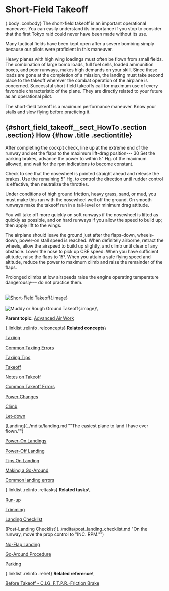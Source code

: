 
Short-Field Takeoff
===================

 {.body .conbody}
The short-field takeoff is an important operational maneuver. You can
easily understand its importance if you stop to consider that the first
Tokyo raid could never have been made without its use.

Many tactical fields have been kept open after a severe bombing simply
because our pilots were proficient in this maneuver.

Heavy planes with high wing loadings must often be flown from small
fields. The combination of large bomb loads, full fuel cells, loaded
ammunition boxes, and poor runways, makes high demands on your skill.
Since these loads are gone at the completion of a mission, the landing
must take second place to the takeoff wherever the combat operation of
the airplane is concerned. Successful short-field takeoffs call for
maximum use of every favorable characteristic of the plane. They are
directly related to your future as an operational pilot.

The short-field takeoff is a maximum performance maneuver. Know your
stalls and slow flying before practicing it.

 {#short_field_takeoff__sect_HowTo .section .section}
How {#how .title .sectiontitle}
---

After completing the cockpit check, line up at the extreme end of the
runway and set the flaps to the maximum lift-drag position--- 30 Set the
parking brakes, advance the power to within 5\" Hg. of the maximum
allowed, and wait for the rpm indications to become constant.

Check to see that the nosewheel is pointed straight ahead and release
the brakes. Use the remaining 5\" Hg. to control the direction until
rudder control is effective, then neutralize the throttles.

Under conditions of high ground friction, heavy grass, sand, or mud, you
must make this run with the nosewheel well off the ground. On smooth
runways make the takeoff run in a tail-level or minimum drag attitude.

You will take off more quickly on soft runways if the nosewheel is
lifted as quickly as possible, and on hard runways if you allow the
speed to build up; then apply lift to the wings.

The airplane should leave the ground just after the flaps-down,
wheels-down, power-on stall speed is reached. When definitely airborne,
retract the wheels, allow the airspeed to build up slightly, and climb
until clear of any obstacle. Lower the nose to pick up CSE speed. When
you have sufficient altitude, raise the flaps to 15°. When you attain a
safe flying speed and altitude, reduce the power to maximum climb and
raise the remainder of the flaps.

Prolonged climbs at low airspeeds raise the engine operating temperature
dangerously--- do not practice them.

\
![Short-Field Takeoff](../images/takeoff_short_field.png){.image}\
\
![Muddy or Rough Ground Takeoff](../images/takeoff_muddy.png){.image}\





**Parent topic:** [Advanced Air
Work](../mdita/advanced_air_work.md "Many of the maneuvers described here are prohibited in this airplane. However, knowing the reactions of the airplane to these maneuvers is important.")



 {.linklist .relinfo .relconcepts}
**Related concepts**\

<div>

[Taxiing](../mdita/taxiing.md "Taxiing the B-25, with its tricycle landing gear, may seem strange after handling the conventional type.")

</div>

<div>

[Common Taxiing
Errors](../mdita/common_taxiing_errors.md "A short list of what not to do when taxiing.")

</div>

<div>

[Taxiing
Tips](../mdita/taxiing_tips.md "A short list of useful tips to know when taxiing.")

</div>

<div>

[Takeoff](../mdita/takeoff.md "Takeoff in the B-25 with its tricycle gear, varies from that with conventional gear only during the initial part of the roll. You will find it much easier.")

</div>

<div>

[Notes on
Takeoff](../mdita/notes_on_takeoff.md "Do not dive the airplane after lifting it at the end of the takeoff run. When you level out to pick up CSE speed after takeoff release the stick pressure as the speed picks up.")

</div>

<div>

[Common Takeoff
Errors](../mdita/common_takeoff_errors.md "A list of common errors that are made during takeoff.")

</div>

<div>

[Power
Changes](../mdita/power_changes.md "What to know about expected engine performance when throttling up.")

</div>

<div>

[Climb](../mdita/climb.md "Making your B-25 climb properly without straining your arms or your airplane.")

</div>

<div>

[Let-down](../mdita/let_down.md "A let-down is a simple procedure either in instrument or contact flight.")

</div>

<div>

[Landing](../mdita/landing.md ""The easiest plane to land I have ever flown."")

</div>

<div>

[Power-On
Landings](../mdita/power_on_landings.md "Before turning onto the base leg, one landing is much like another. The variations in procedure start as you leave the downwind leg.")

</div>

<div>

[Power-Off
Landing](../mdita/power_off_landing.md "The B-25 is too large and heavy to practice the prescribed forced-landing procedures used in lighter planes.")

</div>

<div>

[Tips On
Landing](../mdita/tips_on_landing.md "A list of things to know that will make your landings easier on you and on the B-25.")

</div>

<div>

[Making a
Go-Around](../mdita/making_a_go_around.md "There is a common reluctance among pilots to go around. They feel it implies a lack of ability to meet an unusual situation.")

</div>

<div>

[Common landing errors](../mdita/common_landing_errors.md)

</div>


 {.linklist .relinfo .reltasks}
**Related tasks**\

<div>

[Run-up](../mdita/run_up.md "The process for doing a run-up prior to takeoff.")

</div>

<div>

[Trimming](../mdita/trimming.md "When properly trimmed the B-25 flies with an ease that belies its weight and size.")

</div>

<div>

[Landing
Checklist](../mdita/landing_checklist.md "On any landing, enter traffic as instructed by field regulations or as instructed by the control tower.")

</div>

<div>

[Post-Landing
Checklist](../mdita/post_landing_checklist.md "On the runway, move the prop control to "INC. RPM."")

</div>

<div>

[No-Flap
Landing](../mdita/no_flap_landing.md "Occasionally both in combat and normal operations your plane may be damaged to the extent that flaps cannot be lowered for landing.")

</div>

<div>

[Go-Around
Procedure](../mdita/go_around_procedure.md "Don't hesitate to go around. Any doubt that the plane is under perfect control is sufficient cause to go around. If you have made a poor approach and know that the landing will be too long, or too rough— go around.")

</div>

<div>

[Parking](../mdita/parking.md "When you park your plane after a flight, just remember that the Colonel may make the next flight in that particular airplane.")

</div>


 {.linklist .relinfo .relref}
**Related reference**\

<div>

[Before Takeoff - C.I.G. F.T.P.R.-Friction
Brake](../mdita/before_takeoff_c.i.g.f.t.p.r._friction_brake.md "Checklist to ensure that your Controls move freely, Instruments function, proper Gas settings, then to check Flaps, Trim, Props are set for take-off, and then Run up the engine before removing the friction brake.")

</div>


